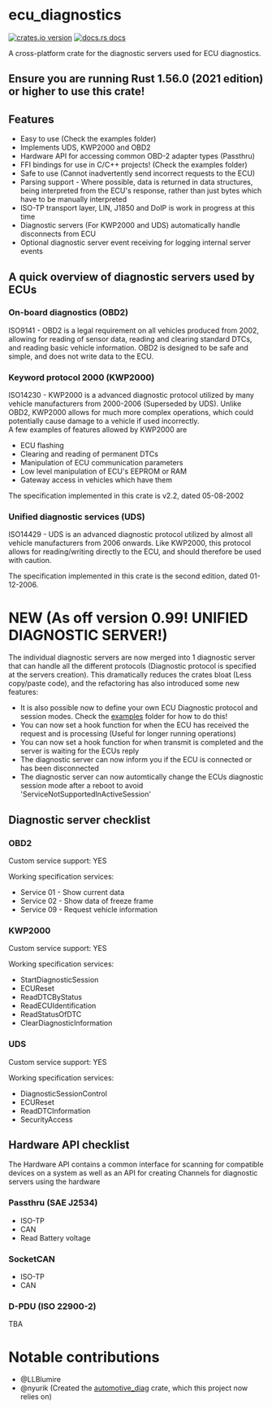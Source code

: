 # ecu_diagnostics

[![crates.io version](https://img.shields.io/crates/v/ecu_diagnostics.svg)](https://crates.io/crates/ecu_diagnostics)
[![docs.rs docs](https://docs.rs/ecu_diagnostics/badge.svg)](https://docs.rs/ecu_diagnostics)

A cross-platform crate for the diagnostic servers used for ECU diagnostics.


## Ensure you are running Rust 1.56.0 (2021 edition) or higher to use this crate!

## Features
* Easy to use (Check the examples folder)
* Implements UDS, KWP2000 and OBD2
* Hardware API for accessing common OBD-2 adapter types (Passthru)
* FFI bindings for use in C/C++ projects! (Check the examples folder)
* Safe to use (Cannot inadvertently send incorrect requests to the ECU)
* Parsing support - Where possible, data is returned in data structures, being interpreted from the ECU's response, rather than just bytes which have to be manually interpreted
* ISO-TP transport layer, LIN, J1850 and DoIP is work in progress at this time
* Diagnostic servers (For KWP2000 and UDS) automatically handle disconnects from ECU
* Optional diagnostic server event receiving for logging internal server events

## A quick overview of diagnostic servers used by ECUs

### On-board diagnostics (OBD2)
ISO9141 - OBD2 is a legal requirement on all vehicles produced from 2002, allowing for
reading of sensor data, reading and clearing standard DTCs, and reading basic vehicle information.
OBD2 is designed to be safe and simple, and does not write data to the ECU.

### Keyword protocol 2000 (KWP2000)
ISO14230 - KWP2000 is a advanced diagnostic protocol utilized by many vehicle manufacturers from 2000-2006 (Superseded by UDS).
Unlike OBD2, KWP2000 allows for much more complex operations, which could potentially cause damage to a vehicle if used incorrectly.  
 A few examples of features allowed by KWP2000 are
 * ECU flashing
 * Clearing and reading of permanent DTCs
 * Manipulation of ECU communication parameters
 * Low level manipulation of ECU's EEPROM or RAM
 * Gateway access in vehicles which have them

 The specification implemented in this crate is v2.2, dated 05-08-2002

 ### Unified diagnostic services (UDS)
 ISO14429 - UDS is an advanced diagnostic protocol utilized by almost all vehicle manufacturers from 2006 onwards. Like KWP2000,
 this protocol allows for reading/writing directly to the ECU, and should therefore be used with caution.

 The specification implemented in this crate is the second edition, dated 01-12-2006.

# NEW (As off version 0.99! UNIFIED DIAGNOSTIC SERVER!)
The individual diagnostic servers are now merged into 1 diagnostic server that can handle all the different protocols
(Diagnostic protocol is specified at the servers creation). This dramatically reduces the crates bloat (Less copy/paste code),
and the refactoring has also introduced some new features:

* It is also possible now to define your own ECU Diagnostic protocol and session modes. Check the [examples](examples/) folder for how to do this!
* You can now set a hook function for when the ECU has received the request and is processing (Useful for longer running operations)
* You can now set a hook function for when transmit is completed and the server is waiting for the ECUs reply 
* The diagnostic server can now inform you if the ECU is connected or has been disconnected
* The diagnostic server can now automtically change the ECUs diagnostic session mode after a reboot to avoid 'ServiceNotSupportedInActiveSession'

## Diagnostic server checklist

### OBD2

Custom service support: YES

Working specification services:
* Service 01 - Show current data 
* Service 02 - Show data of freeze frame
* Service 09 - Request vehicle information

### KWP2000

Custom service support: YES

Working specification services:
* StartDiagnosticSession
* ECUReset
* ReadDTCByStatus
* ReadECUIdentification
* ReadStatusOfDTC
* ClearDiagnosticInformation

### UDS

Custom service support: YES

Working specification services:

* DiagnosticSessionControl
* ECUReset
* ReadDTCInformation
* SecurityAccess


## Hardware API checklist

The Hardware API contains a common interface for scanning for compatible devices on a system as well as an API
for creating Channels for diagnostic servers using the hardware

### Passthru (SAE J2534)
* ISO-TP
* CAN
* Read Battery voltage

### SocketCAN
* ISO-TP
* CAN

### D-PDU (ISO 22900-2)
TBA


# Notable contributions
* @LLBlumire
* @nyurik (Created the [automotive_diag](https://github.com/nyurik/automotive_diag) crate, which this project now relies on)
